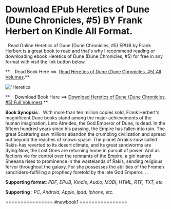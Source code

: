  **Download EPub Heretics of Dune (Dune Chronicles, #5) BY Frank Herbert on Kindle All Format.**
===============================================================================================

  Read Online Heretics of Dune (Dune Chronicles, #5) EPUB by Frank Herbert is a great book to read and that's why I recommend reading or downloading ebook Heretics of Dune (Dune Chronicles, #5) for free in any format with visit the link button below.

**    Read Book Here ==>  [Read Heretics of Dune (Dune Chronicles, #5) All Volumes](https://newbookintheword.blogspot.com/id/1473233798).**

![\"Heretics](\"https://i.gr-assets.com/images/S/compressed.photo.goodreads.com/books/1661987787l/11323607.jpg\")

**    Download Book Here ==> [Download Heretics of Dune (Dune Chronicles, #5) Full Volumest](https://newbookintheword.blogspot.com/id/1473233798).**

**Book Synopsis** :  With more than ten million copies sold, Frank Herbert's magnificent Dune books stand among the major achievements of the human imagination. Leto Atreides, the God Emperor of Dune, is dead. In the fifteen hundred years since his passing, the Empire has fallen into ruin. The great Scattering saw millions abandon the crumbling civilization and spread out beyond the reaches of known space. The planet Arrakis-now called Rakis-has reverted to its desert climate, and its great sandworms are dying.Now, the Lost Ones are returning home in pursuit of power. And as factions vie for control over the remnants of the Empire, a girl named Sheeana rises to prominence in the wastelands of Rakis, sending religious fervor throughout the galaxy. For she possesses the abilities of the Fremen sandriders-fulfilling a prophecy foretold by the late God Emperor... .

**Supporting format**: _PDF, EPUB, Kindle, Audio, MOBI, HTML, RTF, TXT, etc._

**Supporting** : _PC, Android, Apple, Ipad, Iphone, etc._

================ #newbook1 ================